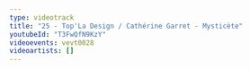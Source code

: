 ```yaml
---
type: videotrack
title: "25 - Top'La Design / Cathérine Garret - Mysticète"
youtubeId: "T3FwQfN9KzY"
videoevents: vevt0028
videoartists: []
---
```

